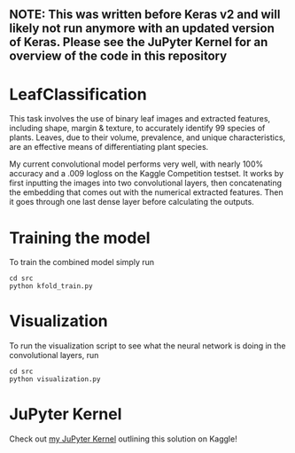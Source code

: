 ## NOTE: This was written before Keras v2 and will likely not run anymore with an updated version of Keras. Please see the JuPyter Kernel for an overview of the code in this repository

# LeafClassification
This task involves the use of binary leaf images and extracted features, including shape, margin &amp; texture, to accurately identify 99 species of plants. Leaves, due to their volume, prevalence, and unique characteristics, are an effective means of differentiating plant species.

My current convolutional model performs very well, with nearly 100% accuracy and a .009 logloss on the Kaggle Competition testset. It works by first inputting the images into two convolutional layers, then concatenating the embedding that comes out with the numerical extracted features. Then it goes through one last dense layer before calculating the outputs.

# Training the model

To train the combined model simply run

```
cd src
python kfold_train.py
```

# Visualization

To run the visualization script to see what the neural network is doing in the convolutional layers, run

```
cd src
python visualization.py
```

# JuPyter Kernel

Check out [my JuPyter Kernel](https://www.kaggle.com/abhmul/leaf-classification/keras-convnet-lb-0-0052-w-visualization) outlining this solution on Kaggle!
